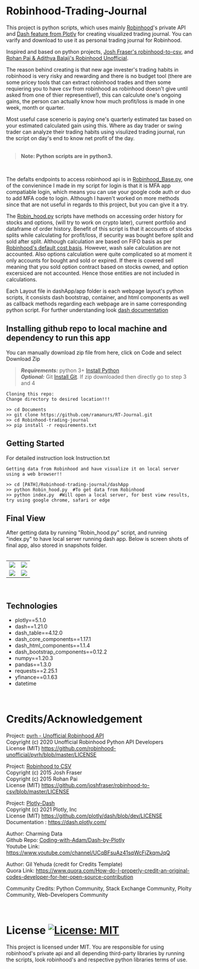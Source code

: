 # Robinhood-Trading-Journal

This project is python scripts, which uses mainly [Robinhood](https://robinhood.com)'s 
private API and [Dash feature from Plotly](https://plotly.com/dash/open-source/) for 
creating visualized trading journal. You can varify and download to use it as personal trading journal for Robinhood. 

Inspired and based on python projects, [Josh Fraser's robinhood-to-csv](https://github.com/joshfraser/robinhood-to-csv/), and [Rohan Pai & Adithya Balaji's Robinhood Unofficial](https://github.com/robinhood-unofficial/pyrh).

The reason behind creating is that new age invester's trading habits in robinhood is very risky and rewarding and 
there is no budget tool (there are some pricey tools that can extract robinhood trades and then some requiering you to 
have csv from robinhood as robinhood doesn't give until asked from one of thier representive!), this can calculute one's ongoing gains, 
the person can actually know how much profit/loss is made in one week, month or quarter. 

Most useful case scenerio is paying one's quarterly estimated tax based on your estimated calculated gain using this. 
Where as day trader or swing trader can analyze their trading habits using visulized trading journal, run the script on day's end to know net profit of the day. 
<br><br>

> **Note: Python scripts are in python3.** 
<br>

The defalts endpoints to access robinhood api is in [Robinhood_Base.py](https://github.com/ramanurs/RT-Journal/blob/main/Robinhood_Base.py), 
one of the convienince I made in my script for login is that it is MFA app compatiable login, which means you can use your google code auth or duo to add MFA code to login. 
Although I haven't worked on more methods since that are not useful in regards to this project, but you can give it a try. 

The [Robin_hood.py](https://github.com/ramanurs/RT-Journal/blob/main/Robin_hood.py) scripts have methods on accessing order history for stocks and options, (will try to work on crypto later), current portfolio and dataframe of order history. 
Benefit of this script is that it accounts of stocks splits while calculating for profit/loss, if security was bought before split and sold after split. Although calculation are based on FIFO basis as per [Robinhood's default cost basis](https://robinhood.com/us/en/support/articles/cost-basis/). 
However, wash sale calculation are not accounted. Also options calculation were quite complicated so at moment it only accounts for bought and sold or expired. If there is covered sell meaning that you sold option contract based on stocks owned, and option excersiced are not accounted. Hence those entities  are not included in calculations.

Each Layout file in dashApp/app folder is each webpage layout's python scripts, it consists dash bootstrap, container, and html components as well as callback methods regarding each webpage are in same corresponding python script. For further understanding look [dash documentation](https://dash.plotly.com/)
<br>


## Installing github repo to local machine and dependency to run this app

You can manually download zip file from here, click on Code and select Download Zip

> **_Requirements:_**  python 3+ [Install Python](https://www.python.org/downloads/)<br> **_Optional:_** Git [Install Git](https://git-scm.com/downloads). If zip downloaded then directly go to step 3 and 4

~~~
Cloning this repo:
Change directory to desired location!!!

>> cd Documents
>> git clone https://github.com/ramanurs/RT-Journal.git
>> cd Robinhood-trading-journal
>> pip install -r requirements.txt

~~~


## Getting Started 
For detailed instruction look Instruction.txt
~~~
Getting data from Robinhood and have visualize it on local server using a web browser!!

>> cd [PATH]/Robinhood-trading-journal/dashApp
>> python Robin_hood.py  #To get data from Robinhood
>> python index.py  #Will open a local server, for best view results, try using google chrome, safari or edge

~~~


## Final View

After getting data by running "Robin_hood.py" script, and running "index.py" to have local server running dash app.
Below is screen shots of final app, also stored in snapshots folder.
<br><br>
<table>
  <tr>
    <td><img src=https://github.com/ramanurs/RT-Journal/blob/main/snapshots/snapshot_1.gif></td>
    <td><img src=https://github.com/ramanurs/RT-Journal/blob/main/snapshots/snapshot_3.gif></td>
  </tr>
  <tr>
    <td><img src=https://github.com/ramanurs/RT-Journal/blob/main/snapshots/snapshot_2.gif></td>
    <td><img src=https://github.com/ramanurs/RT-Journal/blob/main/snapshots/snapshot_5.gif></td>
  </tr>
</table>
<br> 


## Technologies
- plotly==5.1.0
- dash==1.21.0
- dash_table==4.12.0
- dash_core_components==1.17.1
- dash_html_components==1.1.4
- dash_bootstrap_components==0.12.2
- numpy==1.20.3
- pandas==1.3.0
- requests==2.25.1
- yfinance==0.1.63
- datetime
<br>

  
# Credits/Acknowledgement

Project: [pyrh - Unofficial Robinhood API](https://github.com/robinhood-unofficial) <br>
Copyright (c) 2020 Unofficial Robinhood Python API Developers <br>
License (MIT) https://github.com/robinhood-unofficial/pyrh/blob/master/LICENSE 
<br>

Project: [Robinhood to CSV](https://github.com/joshfraser/robinhood-to-csv) <br>
Copyright (c) 2015 Josh Fraser <br>
Copyright (c) 2015 Rohan Pai <br>
License (MIT) https://github.com/joshfraser/robinhood-to-csv/blob/master/LICENSE 
<br>

Project: [Plotly-Dash](https://github.com/plotly/dash) <br>
Copyright (c) 2021 Plotly, Inc <br>
License (MIT) https://github.com/plotly/dash/blob/dev/LICENSE <br>
Documentation : https://dash.plotly.com/ 
<br>

Author: Charming Data <br>
Github Repo: [Coding-with-Adam/Dash-by-Plotly](https://github.com/Coding-with-Adam/Dash-by-Plotly)<br>
Youtube Link: https://www.youtube.com/channel/UCqBFsuAz41sqWcFjZkqmJqQ 
<br>

Author: Gil Yehuda (credit for Credits Template) <br>
Quora Link: https://www.quora.com/How-do-I-properly-credit-an-original-codes-developer-for-her-open-source-contribution <br>

Community Credits: Python Community, Stack Exchange Community, Plolty Community, Web-Developers Community

<br>

# License [![License: MIT](https://img.shields.io/badge/License-MIT-yellow.svg)](https://github.com/ramanurs/RT-Journal/blob/main/LICENSE)

This project is licensed under MIT. You are responsible for using robinhood's private api and all depending third-party libraries by running the scripts, look robinhood's and respective python libraries terms of use.

